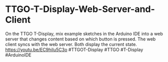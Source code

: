 # TTGO-T-Display-Web-Server-and-Client
On the TTGO T-Display, mix example sketches in the Arduino IDE into a web server that changes content based on which button is pressed. The web client syncs with the web server. Both display the current state. 
https://youtu.be/EC9hiIu5C3o 
#TTGOT-Display #TTGO #T-Display #ArduinoIDE
